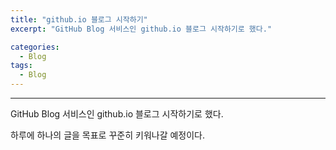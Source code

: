 ```yaml
---
title: "github.io 블로그 시작하기"
excerpt: "GitHub Blog 서비스인 github.io 블로그 시작하기로 했다."

categories:
  - Blog
tags:
  - Blog
---
```


---

GitHub Blog 서비스인 github.io 블로그 시작하기로 했다.

하루에 하나의 글을 목표로 꾸준히 키워나갈 예정이다.
